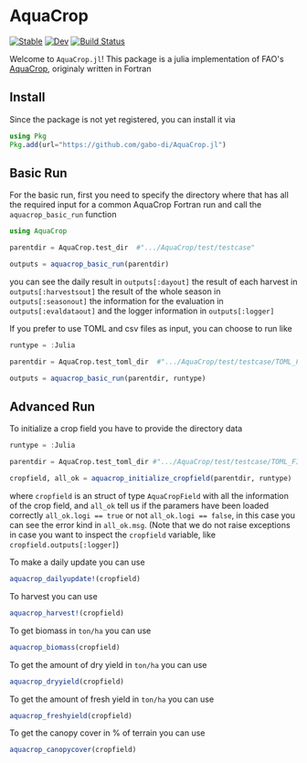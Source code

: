 # AquaCrop

[![Stable](https://img.shields.io/badge/docs-stable-blue.svg)](https://gabo-di.github.io/AquaCrop/stable/)
[![Dev](https://img.shields.io/badge/docs-dev-blue.svg)](https://gabo-di.github.io/AquaCrop/dev/)
[![Build Status](https://github.com/gabo-di/AquaCrop.jl/actions/workflows/CI.yml/badge.svg?branch=main)](https://github.com/gabo-di/AquaCrop.jl/actions/workflows/CI.yml?query=branch%3Amain)

Welcome to `AquaCrop.jl`! This package is a julia implementation of FAO's [AquaCrop](https://github.com/KUL-RSDA/AquaCrop/), 
originaly written in Fortran 

## Install

Since the package is not yet registered, you can install it via

```julia
using Pkg
Pkg.add(url="https://github.com/gabo-di/AquaCrop.jl")
```


## Basic Run

For the basic run, first you need to specify the directory where that has all the 
required input for a common AquaCrop Fortran run and call the `aquacrop_basic_run` function

```julia
using AquaCrop

parentdir = AquaCrop.test_dir  #".../AquaCrop/test/testcase"

outputs = aquacrop_basic_run(parentdir)
```

you can see the daily result in `outputs[:dayout]` 
the result of each harvest in `outputs[:harvestsout]`
the result of the whole season in `outputs[:seasonout]`
the information for the evaluation in `outputs[:evaldataout]`
and the logger information in `outputs[:logger]`

If you prefer to use TOML and csv files as input, you can choose to run like
```julia
runtype = :Julia

parentdir = AquaCrop.test_toml_dir  #".../AquaCrop/test/testcase/TOML_FILES"

outputs = aquacrop_basic_run(parentdir, runtype)
```


## Advanced Run

To initialize a crop field you have to provide the directory data 

```julia
runtype = :Julia

parentdir = AquaCrop.test_toml_dir #".../AquaCrop/test/testcase/TOML_FILES"

cropfield, all_ok = aquacrop_initialize_cropfield(parentdir, runtype)
```
where `cropfield` is an struct of type `AquaCropField` with all the information of 
the crop field, and `all_ok` tell us if the paramers have been loaded correctly 
`all_ok.logi == true` or not `all_ok.logi == false`, in this case you can see 
the error kind in `all_ok.msg`. (Note that we do not raise exceptions in case you
want to inspect the `cropfield` variable, like `cropfield.outputs[:logger]`) 

To make a daily update you can use
```julia
aquacrop_dailyupdate!(cropfield)
```

To harvest you can use
```julia
aquacrop_harvest!(cropfield)
```

To get biomass in `ton/ha` you can use
```julia
aquacrop_biomass(cropfield)
```

To get the amount of dry yield in `ton/ha` you can use
```julia
aquacrop_dryyield(cropfield)
```

To get the amount of fresh yield in `ton/ha` you can use
```julia
aquacrop_freshyield(cropfield)
```


To get the canopy cover in % of terrain you can use
```julia
aquacrop_canopycover(cropfield)
```
